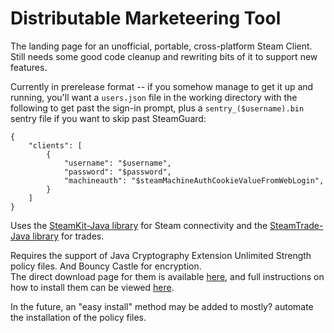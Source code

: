Distributable Marketeering Tool
===============================

The landing page for an unofficial, portable, cross-platform Steam Client.  
Still needs some good code cleanup and rewriting bits of it to support new features.

Currently in prerelease format -- if you somehow manage to get it up and running, you'll want a `users.json` file in the working directory with the following to get past the sign-in prompt, plus a `sentry_($username).bin` sentry file if you want to skip past SteamGuard:
```
{
    "clients": [
        {
            "username": "$username",
            "password": "$password",
            "machineauth": "$steamMachineAuthCookieValueFromWebLogin",
        }
    ]
}
```

Uses the [SteamKit-Java library](https://github.com/Top-Cat/SteamKit-Java) for Steam connectivity and the [SteamTrade-Java library](https://github.com/nosoop/SteamTrade-Java) for trades.

Requires the support of Java Cryptography Extension Unlimited Strength policy files.  And Bouncy Castle for encryption.  
The direct download page for them is available [here](http://www.oracle.com/technetwork/java/javase/downloads/jce-7-download-432124.html), and full instructions on how to install them can be viewed [here](http://suhothayan.blogspot.com/2012/05/how-to-install-java-cryptography.html).

In the future, an "easy install" method may be added to mostly? automate the installation of the policy files.
